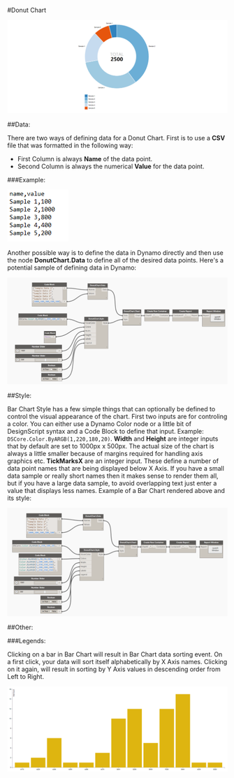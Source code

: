 #Donut Chart

![](donutChart/donutChartImage.PNG)

##Data:

There are two ways of defining data for a Donut Chart. First is to use a <b>CSV</b> file that was formatted in the following way: 

* First Column is always <b>Name</b> of the data point.
* Second Column is always the numerical <b>Value</b> for the data point.

###Example: 

![](donutChart/donutChartData.PNG)

Another possible way is to define the data in Dynamo directly and then use the node <b>DonutChart.Data</b> to define all of the desired data points. Here's a potential sample of defining data in Dynamo:

![](donutChart/donutChartDataManual.PNG)

##Style:

Bar Chart Style has a few simple things that can optionally be defined to control the visual appearance of the chart. First two inputs are for controling a color. You can either use a Dynamo Color node or a little bit of DesignScript syntax and a Code Block to define that input. Example: `DSCore.Color.ByARGB(1,220,180,20)`. <b>Width</b> and <b>Height</b> are integer inputs that by default are set to 1000px x 500px. The actual size of the chart is always a little smaller because of margins required for handling axis graphics etc. <b>TickMarksX</b> are an integer input. These define a number of data point names that are being displayed below X Axis. If you have a small data sample or really short names then it makes sense to render them all, but if you have a large data sample, to avoid overlapping text just enter a value that displays less names. Example of a Bar Chart rendered above and its style: 

![](donutChart/donutChartStyle.PNG)

##Other:

###Legends:

Clicking on a bar in Bar Chart will result in Bar Chart data sorting event. On a first click, your data will sort itself alphabetically by X Axis names. Clicking on it again, will result in sorting by Y Axis values in descending order from Left to Right. 

![](barChart/barChartAnimation.gif)
